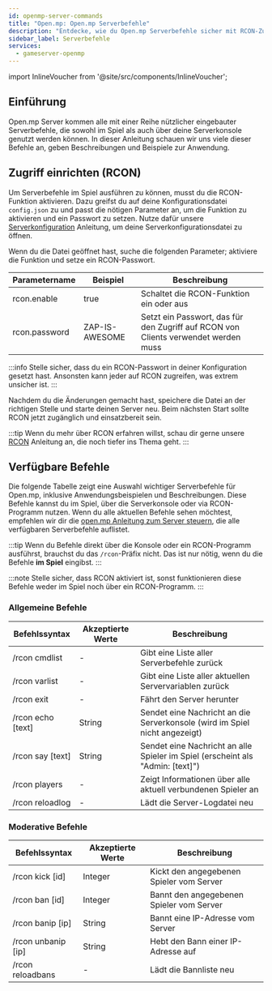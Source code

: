 ```yaml
---
id: openmp-server-commands
title: "Open.mp: Open.mp Serverbefehle"
description: "Entdecke, wie du Open.mp Serverbefehle sicher mit RCON-Zugang verwaltest und die Kontrolle über deinen Server verbesserst → Jetzt mehr erfahren"
sidebar_label: Serverbefehle
services:
  - gameserver-openmp
---
```


import InlineVoucher from '@site/src/components/InlineVoucher';

## Einführung

Open.mp Server kommen alle mit einer Reihe nützlicher eingebauter Serverbefehle, die sowohl im Spiel als auch über deine Serverkonsole genutzt werden können. In dieser Anleitung schauen wir uns viele dieser Befehle an, geben Beschreibungen und Beispiele zur Anwendung.

<InlineVoucher />

## Zugriff einrichten (RCON)

Um Serverbefehle im Spiel ausführen zu können, musst du die RCON-Funktion aktivieren. Dazu greifst du auf deine Konfigurationsdatei `config.json` zu und passt die nötigen Parameter an, um die Funktion zu aktivieren und ein Passwort zu setzen. Nutze dafür unsere [Serverkonfiguration](openmp-configuration.md) Anleitung, um deine Serverkonfigurationsdatei zu öffnen.

Wenn du die Datei geöffnet hast, suche die folgenden Parameter; aktiviere die Funktion und setze ein RCON-Passwort.

| Parametername                 | Beispiel                               | Beschreibung                                                                                   |
| ----------------------------- | ------------------------------------- | --------------------------------------------------------------------------------------------- | 
| rcon.enable                   | true                                  | Schaltet die RCON-Funktion ein oder aus                                                      |
| rcon.password                 | ZAP-IS-AWESOME                        | Setzt ein Passwort, das für den Zugriff auf RCON von Clients verwendet werden muss           |

:::info
Stelle sicher, dass du ein RCON-Passwort in deiner Konfiguration gesetzt hast. Ansonsten kann jeder auf RCON zugreifen, was extrem unsicher ist.
:::

Nachdem du die Änderungen gemacht hast, speichere die Datei an der richtigen Stelle und starte deinen Server neu. Beim nächsten Start sollte RCON jetzt zugänglich und einsatzbereit sein.

:::tip
Wenn du mehr über RCON erfahren willst, schau dir gerne unsere [RCON](openmp-rcon.md) Anleitung an, die noch tiefer ins Thema geht.
:::

## Verfügbare Befehle

Die folgende Tabelle zeigt eine Auswahl wichtiger Serverbefehle für Open.mp, inklusive Anwendungsbeispielen und Beschreibungen. Diese Befehle kannst du im Spiel, über die Serverkonsole oder via RCON-Programm nutzen. Wenn du alle aktuellen Befehle sehen möchtest, empfehlen wir dir die [open.mp Anleitung zum Server steuern](https://www.open.mp/docs/server/ControllingServer), die alle verfügbaren Serverbefehle auflistet.

:::tip
Wenn du Befehle direkt über die Konsole oder ein RCON-Programm ausführst, brauchst du das `/rcon`-Präfix nicht. Das ist nur nötig, wenn du die Befehle **im Spiel** eingibst.
:::

:::note
Stelle sicher, dass RCON aktiviert ist, sonst funktionieren diese Befehle weder im Spiel noch über ein RCON-Programm.
:::

### Allgemeine Befehle

| Befehlssyntax                | Akzeptierte Werte | Beschreibung                                                        | 
| ---------------------------- | ----------------- | ------------------------------------------------------------------ | 
| /rcon cmdlist                | -                 | Gibt eine Liste aller Serverbefehle zurück                         | 
| /rcon varlist                | -                 | Gibt eine Liste aller aktuellen Servervariablen zurück             | 
| /rcon exit                   | -                 | Fährt den Server herunter                                          | 
| /rcon echo [text]            | String            | Sendet eine Nachricht an die Serverkonsole (wird im Spiel nicht angezeigt) | 
| /rcon say [text]             | String            | Sendet eine Nachricht an alle Spieler im Spiel (erscheint als "Admin: [text]") | 
| /rcon players                | -                 | Zeigt Informationen über alle aktuell verbundenen Spieler an      |
| /rcon reloadlog              | -                 | Lädt die Server-Logdatei neu                                       |

### Moderative Befehle

| Befehlssyntax                | Akzeptierte Werte | Beschreibung                                                        | 
| ---------------------------- | ----------------- | ------------------------------------------------------------------ | 
| /rcon kick [id]              | Integer           | Kickt den angegebenen Spieler vom Server                           | 
| /rcon ban [id]               | Integer           | Bannt den angegebenen Spieler vom Server                           | 
| /rcon banip [ip]             | String            | Bannt eine IP-Adresse vom Server                                   | 
| /rcon unbanip [ip]           | String            | Hebt den Bann einer IP-Adresse auf                                | 
| /rcon reloadbans             | -                 | Lädt die Bannliste neu                                             |

<InlineVoucher />
